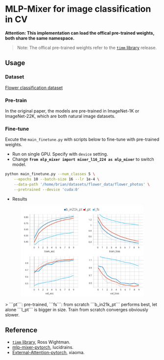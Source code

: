 # MLP-Mixer for image classification in CV
**Attention: This implementation can load the offical pre-trained weights, both share the same namespace.**
> Note: The offical pre-trained weights refer to the [```timm``` library](https://github.com/rwightman/pytorch-image-models) release.

## Usage
### Dataset
[Flower classification dataset](http://download.tensorflow.org/example_images/flower_photos.tgz)

### Pre-train
In the original paper, the models are pre-trained in ImageNet-1K or ImageNet-22K, which are both natural image datasets.

### Fine-tune
Excute the ```main_finetune.py``` with scripts below to fine-tune with pre-trained weights.
* Run on single GPU. Specify with ```device``` setting.
* Change **```from mlp_mixer import mixer_l16_224 as mlp_mixer```** to switch model.
```bash
python main_finetune.py --num_classes 5 \
    --epochs 10 --batch-size 16 --lr 1e-4 \
    --data-path '/home/brian/datasets/flower_data/flower_photos' \
    --pretrained --device 'cuda:0'
```

* Results
<p align="center">
<img src="metrics_comp.tif" width="400">
</p>
> ```pt```: pre-trained, ```fs```: from scratch
```b_in21k_pt``` performs best, let alone ```l_pt``` is bigger in size. Train from scratch converges obviously slower.




## Reference
- [```timm``` library](https://github.com/rwightman/pytorch-image-models), Ross Wightman.
- [mlp-mixer-pytorch](https://github.com/lucidrains/mlp-mixer-pytorch), lucidrains.
- [External-Attention-pytorch](https://github.com/xmu-xiaoma666/External-Attention-pytorch), xiaoma.